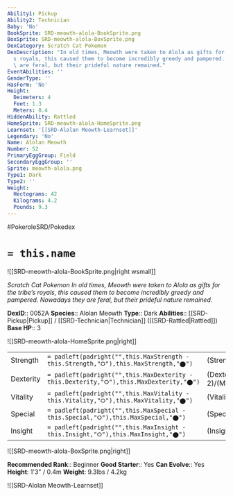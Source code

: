 ```yaml
---
Ability1: Pickup
Ability2: Technician
Baby: 'No'
BookSprite: SRD-meowth-alola-BookSprite.png
BoxSprite: SRD-meowth-alola-BoxSprite.png
DexCategory: Scratch Cat Pokemon
DexDescription: "In old times, Meowth were taken to Alola as gifts for the tribe\u2019\
  s royals, this caused them to become incredibly greedy and pampered. Nowadays they\
  \ are feral, but their prideful nature remained."
EventAbilities: ''
GenderType: ''
HasForm: 'No'
Height:
  Deimeters: 4
  Feet: 1.3
  Meters: 0.4
HiddenAbility: Rattled
HomeSprite: SRD-meowth-alola-HomeSprite.png
Learnset: '[[SRD-Alolan Meowth-Learnset]]'
Legendary: 'No'
Name: Alolan Meowth
Number: 52
PrimaryEggGroup: Field
SecondaryEggGroup: ''
Sprite: meowth-alola.png
Type1: Dark
Type2: ''
Weight:
  Hectograms: 42
  Kilograms: 4.2
  Pounds: 9.3
---
```


#PokeroleSRD/Pokedex

# `= this.name`

![[SRD-meowth-alola-BookSprite.png|right wsmall]]

*Scratch Cat Pokemon*
*In old times, Meowth were taken to Alola as gifts for the tribe’s royals, this caused them to become incredibly greedy and pampered. Nowadays they are feral, but their prideful nature remained.*

**DexID**:: 0052A
**Species**:: Alolan Meowth
**Type**:: Dark
**Abilities**:: [[SRD-Pickup|Pickup]] / [[SRD-Technician|Technician]] ([[SRD-Rattled|Rattled]])
**Base HP**:: 3

![[SRD-meowth-alola-HomeSprite.png|right]]

|           |                                                                                        |                                          |
| --------- | -------------------------------------------------------------------------------------- | ---------------------------------------- |
| Strength  | `= padleft(padright("",this.MaxStrength - this.Strength,"⭘"),this.MaxStrength,"⬤")`    | (Strength::1)/(MaxStrength::3)   |
| Dexterity | `= padleft(padright("",this.MaxDexterity - this.Dexterity,"⭘"),this.MaxDexterity,"⬤")` | (Dexterity:: 2)/(MaxDexterity::5) |
| Vitality  | `= padleft(padright("",this.MaxVitality - this.Vitality,"⭘"),this.MaxVitality,"⬤")`    | (Vitality::1)/(MaxVitality::3)   |
| Special   | `= padleft(padright("",this.MaxSpecial - this.Special,"⭘"),this.MaxSpecial,"⬤")`       | (Special::2)/(MaxSpecial::4)     |
| Insight   | `= padleft(padright("",this.MaxInsight - this.Insight,"⭘"),this.MaxInsight,"⬤")`       | (Insight::1)/(MaxInsight::3)     |

![[SRD-meowth-alola-BoxSprite.png|right]]

**Recommended Rank**:: Beginner
**Good Starter**:: Yes
**Can Evolve**:: Yes
**Height**: 1'3" / 0.4m
**Weight**: 9.3lbs / 4.2kg

![[SRD-Alolan Meowth-Learnset]]